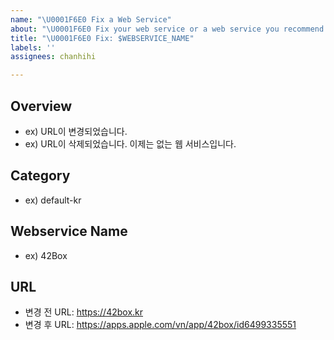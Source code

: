 ```yaml
---
name: "\U0001F6E0 Fix a Web Service"
about: "\U0001F6E0 Fix your web service or a web service you recommend."
title: "\U0001F6E0 Fix: $WEBSERVICE_NAME"
labels: ''
assignees: chanhihi

---
```


## Overview

- ex) URL이 변경되었습니다.
- ex) URL이 삭제되었습니다. 이제는 없는 웹 서비스입니다.

## Category

- ex) default-kr

## Webservice Name

- ex) 42Box

## URL

- 변경 전 URL: https://42box.kr
- 변경 후 URL: https://apps.apple.com/vn/app/42box/id6499335551
